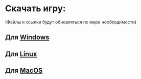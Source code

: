 # Скачать игру:
(Файлы и ссылки будут обновляться по мере необходимости)

## Для [Windows](https://disk.yandex.ru/d/bCUYqxQeA1g9TQ)
## Для [Linux](https://disk.yandex.ru/d/5tsXsV1uOTfGMw)
## Для [MacOS](https://disk.yandex.ru/d/bh8zD2149Muf6w)
